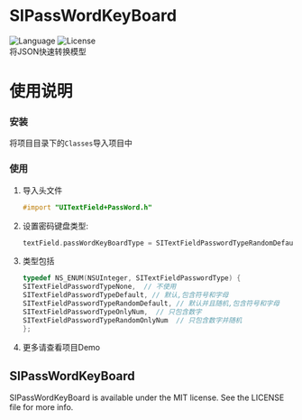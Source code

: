 # SIPassWordKeyBoard

![Language](https://img.shields.io/badge/language-objc-orange.svg)
![License](https://img.shields.io/badge/license-MIT-blue.svg)  
将JSON快速转换模型

使用说明
====
### 安装
将项目目录下的`Classes`导入项目中

### 使用
1. 导入头文件

	```objective-c
	#import "UITextField+PassWord.h"
	```
	
2. 设置密码键盘类型:

	```objective-c
	textField.passWordKeyBoardType = SITextFieldPasswordTypeRandomDefault;
	```
3. 类型包括

	```objective-c
	typedef NS_ENUM(NSUInteger, SITextFieldPasswordType) {
    SITextFieldPasswordTypeNone,  // 不使用
    SITextFieldPasswordTypeDefault, // 默认,包含符号和字母
    SITextFieldPasswordTypeRandomDefault, // 默认并且随机,包含符号和字母
    SITextFieldPasswordTypeOnlyNum,  // 只包含数字
    SITextFieldPasswordTypeRandomOnlyNum  // 只包含数字并随机
	};
	```
	
		
4. 更多请查看项目Demo

## SIPassWordKeyBoard
SIPassWordKeyBoard is available under the MIT license. See the LICENSE file for more info.